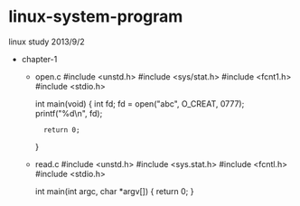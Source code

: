 linux-system-program
====================

linux study 2013/9/2

* chapter-1
    * open.c
        #include <unstd.h>
        #include <sys/stat.h>
        #include <fcnt1.h>
        #include <stdio.h>

        int main(void)
        {
            int fd;
            fd = open("abc", O_CREAT, 0777);
            printf("%d\n", fd);
  
            return 0;
         }  


     * read.c
        #include <unstd.h>
        #include <sys.stat.h>
        #include <fcntl.h>
        #include <stdio.h>

        int main(int argc, char *argv[])
        {
            return 0;
        }
  
